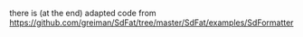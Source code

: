 there is (at the end) adapted code from https://github.com/greiman/SdFat/tree/master/SdFat/examples/SdFormatter

